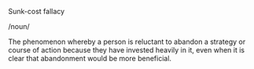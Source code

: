 Sunk-cost fallacy

/noun/

The phenomenon whereby a person is reluctant to abandon a strategy or course of action because they have invested heavily in it, even when it is clear that abandonment would be more beneficial.